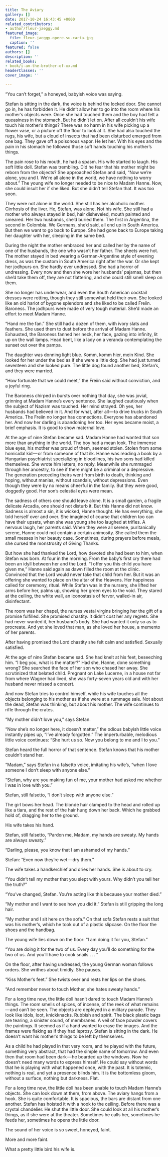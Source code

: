 ```yaml
---
title: The Aviary
gallery: []
date: 2017-10-24 16:43:45 +0000
related_contributors:
- author/fleur-jaeggy.md
featured_image:
  file: fleur-jaeggy-opere-su-carta.jpg
  caption: ''
featured: false
authors: []
description: ''
related_books:
- book/i-am-the-brother-of-xx.md
headerClasses: ''
cover_image: ''

---
```



“You can’t forget,” a honeyed, babyish voice was saying.

Stefan is sitting in the dark, the voice is behind the locked door. She cannot go in, he has forbidden it. He didn’t allow her to go into the room where his mother’s objects were. Once she had touched them and the boy had felt a queasiness in the stomach. But he didn’t let on. After all couldn’t his wife touch his mother’s things? There was no harm in his wife picking up a flower vase, or a picture off the floor to look at it. She had also touched the rugs, his wife, but a cloud of insects that had been disturbed emerged from one bag. They gave off a poisonous vapor. He let her. With his eyes and the pain in his stomach he followed those soft hands touching his mother’s things.

The pain rose to his mouth, he had a spasm. His wife started to laugh. His soft little doll. Stefan was trembling. Did he fear that his mother might be reborn from the objects? She approached Stefan and said, “Now we’re alone, you and I. We’re all alone in the world, we have nothing to worry about.” The young wife no longer needed to be nice to Madam Hanne. Now, she could insult her if she liked. But she didn’t tell Stefan that. It was too soon.

They were not alone in the world. She still has her alcoholic mother. Cirrhosis of the liver. He, Stefan, was alone. Not his wife. She still had a mother who always stayed in bed, hair disheveled, mouth painted and smeared. Her two husbands, she’d buried them. The first in Argentina, the second in Colombia. We Germans, she’d said, all end up in South America. But then we want to go back to Europe. She had gone back to Europe taking her daughter with her, sleeping in the same bed.

During the night the mother embraced her and called her by the name of one of the husbands, the one who wasn’t her father. The sheets were hot. The mother stayed in bed wearing a German-Argentine style of evening dress, as was the custom in South America right after the war. Or she kept her jodhpurs on. She hardly ever undressed. She had a horror of undressing. Every now and then she wore her husbands’ pajamas, but then she’d take them off, they are not flattering, and she could still smell sleep on them.

She no longer has underwear, and even the South American cocktail dresses were rotting, though they still somewhat held their own. She looked like an old harlot of bygone splendors and she liked to be called Freiin. Baroness. The jodhpurs were made of very tough material. She’d made an effort to meet Madam Hanne.

“Hand me the fan.” She still had a dozen of them, with ivory slats and feathers. She used them to dust before the arrival of Madam Hanne. Exhausted, the Baroness fanned her neck, her face, gazing into infinity, lit up on the wall lamps. Head bent, like a lady on a veranda contemplating the sunset out over the pampa.

The daughter was donning light blue. Komm, komm hier, mein Kind. She looked for her under the bed as if she were a little dog. She had just turned seventeen and she looked pure. The little dog found another bed, Stefan’s, and they were married.

“How fortunate that we could meet,” the Freiin said without conviction, and a joyful ring.

The Baroness chirped in bursts over nothing that day, she was jovial, grinning at Madam Hanne’s every sentence. She laughed cautiously when the subject of Nazism was touched. Her mind strayed. Oh yes, her husbands had believed in it. And for what, after all — to drive trucks in South America. The Freiin no longer has connections. Everyone has abandoned her. And now her darling is abandoning her too. Her eyes became moist, a brief emphasis. It is good to show maternal love.

At the age of nine Stefan became sad. Madam Hanne had wanted that son more than anything in the world. The boy had a mean look. The immense blue eyes, his mother was proud of them, seemed stolen. Stolen from some homicidal kid — or from someone of that ilk. Hanne was reading a book by a Hungarian psychiatrist specializing in bloodlines, his two sons had killed themselves. She wrote him letters, no reply. Meanwhile she rummaged through her ancestry, to see if there might be a criminal or a depressive. The generation preceding theirs went from birth to death, thinking and hoping, without manias, without scandals, without depressions. Even though they were by no means cheerful in the family. But they were good, doggedly good. Her son’s celestial eyes were mean.

The sadness of others one should leave alone. It is a small garden, a fragile delicate Arcadia, one should not disturb it. But this Hanne did not know. Sadness is almost a sin, it is wicked, Hanne thought. He has everything, she told herself over and over. She imagined of course that children too can have their upsets, when she was young she too laughed at trifles. A nervous laugh, her parents said. When they were all serene, puritanically serene, Hanne could not contain a certain animosity. She called them the small messes in her beauty case. Sometimes, during prayers before meals, she cursed the monstrosity of Giving Thanks.

But how she had thanked the Lord, how devoted she had been to him, when Stefan was born. At four in the morning. From the baby’s first cry there had been an idyll between her and the Lord. “I offer you this child you have given me,” Hanne said again as dawn filled the room at the clinic. Convinced that the Lord would never take that child from her. But it was an offering she wanted to place on the altar of the Heavens. Her happiness called for ceremony, ritual. While Stefan was in the nursery, she lifted her arms before her, palms up, showing her green eyes to the void. They stared at the ceiling, the white wall, an iconostasis of fervor, walled-in air, disinfectant.

The room was her chapel, the nurses vestal virgins bringing her the gift of a promise fulfilled. She promised chastity. It didn’t cost her any regrets. She had never wanted it, her husband’s body. She had wanted it only so as to procreate. And yet she loved that man, as she loved her house, a memento of her parents.

After having promised the Lord chastity she felt calm and satisfied. Sexually satisfied.

At the age of nine Stefan became sad. She had knelt at his feet, beseeching him. “I beg you, what is the matter?” Had she, Hanne, done something wrong? She searched the face of her son who chased her away. She scrutinized that belated child. Pregnant on Lake Lucerne, in a house not far from where Wagner had lived, she was forty-seven years old and with her husband never missed a concert.

And now Stefan tries to control himself, while his wife touches all the objects belonging to his mother as if she were at a rummage sale. Not about the dead, Stefan was thinking, but about his mother. The wife continues to rifle through the crates.

“My mother didn’t love you,” says Stefan.

“Now she’s no longer here, it doesn’t matter,” the odious babyish little voice instantly pipes up, “I’ve already forgotten.” The imperturbable, melodious little voice continues: “She hurt us so. Now you belong to me and I to you.”

Stefan heard the full horror of that sentence. Stefan knows that his mother couldn’t stand her.

“Madam,” says Stefan in a falsetto voice, imitating his wife’s, “when I love someone I don’t sleep with anyone else.”

“Stefan, why are you making fun of me, your mother had asked me whether I was in love with you.”

Stefan, still falsetto, “I don’t sleep with anyone else.”

The girl bows her head. The blonde hair clamped to the head and rolled up like a tiara, and the rest of the hair hung down her back. Which he grabbed hold of, dragging her to the ground.

His wife takes his hand.

Stefan, still falsetto, “Pardon me, Madam, my hands are sweaty. My hands are always sweaty.”

“Darling, please, you know that I am ashamed of my hands.”

Stefan: “Even now they’re wet — dry them.”

The wife takes a handkerchief and dries her hands. She is about to cry.

“You didn’t tell my mother that you slept with yours. Why didn’t you tell her the truth?”

“You’ve changed, Stefan. You’re acting like this because your mother died.”

“My mother and I want to see how you did it.” Stefan is still gripping the long hair.

“My mother and I sit here on the sofa.” On that sofa Stefan rests a suit that was his mother’s, which he took out of a plastic slipcase. On the floor the shoes and the handbag.

The young wife lies down on the floor: “I am doing it for you, Stefan.”

“You are doing it for the two of us. Every day you’ll do something for the two of us. And you’ll have to cook snails . . . ”

On the floor, after having undressed, the young German woman follows orders. She writhes about timidly. She pauses.

“Kiss Mother’s feet.” She twists over and rests her lips on the shoes.

“And remember never to touch Mother, she hates sweaty hands.”

For a long time now, the little doll hasn’t dared to touch Madam Hanne’s things. The room smells of spices, of incense, of the reek of what remains — and can’t be seen. The objects are deployed in a military parade. They look like idols, loot, knickknacks. Rubbish and spirit. The black plastic bags are tearing, a sinister sound, of membranes. A veil of face powder covers the paintings. It seemed as if a hand wanted to erase the images. And the frames were flaking as if they had leprosy. Stefan is sitting in the dark. He doesn’t want his mother’s things to be left by themselves.

As a child he had played in that very room, and he played with the future, something very abstract, that had the simple name of tomorrow. And even then that room had been dark — he boarded up the windows. Now he doesn’t need many words to express himself. He could say without words that he is playing with what happened once, with the past. It is totemic, nothing is real, and yet a presence blinds him. It is the bottomless gloom, without a surface, nothing but darkness. Flat.

For a long time now, the little doll has been unable to touch Madam Hanne’s objects. She can look down at them, from above. The aviary hangs from a hook. She is quite comfortable. It is spacious, the bars are distant from one another. Stefan has hoisted it with a hook to the ceiling. Before there was a crystal chandelier. He shut the little door. She could look at all his mother’s things, as if she were at the theater. Sometimes he calls her, sometimes he feeds her, sometimes he opens the little door.

The sound of her voice is so sweet, honeyed, faint.

More and more faint.

What a pretty little bird his wife is.